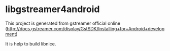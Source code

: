 # libgstreamer4android

This project is generated from gstreamer official online (http://docs.gstreamer.com/display/GstSDK/Installing+for+Android+development)

It is help to build libnice.
